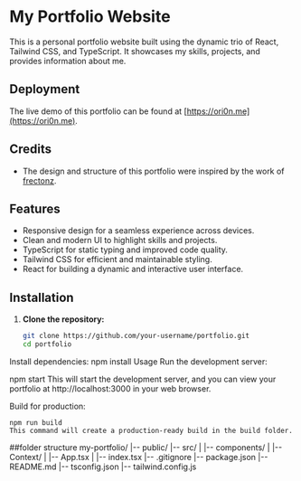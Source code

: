 # My Portfolio Website

This is a personal portfolio website built using the dynamic trio of React, Tailwind CSS, and TypeScript. It showcases my skills, projects, and provides information about me.

## Deployment

The live demo of this portfolio can be found at [https://ori0n.me](https://ori0n.me).

## Credits

- The design and structure of this portfolio were inspired by the work of [frectonz](https://github.com/frectonz). 
## Features

- Responsive design for a seamless experience across devices.
- Clean and modern UI to highlight skills and projects.
- TypeScript for static typing and improved code quality.
- Tailwind CSS for efficient and maintainable styling.
- React for building a dynamic and interactive user interface.

## Installation

1. **Clone the repository:**

   ```bash
   git clone https://github.com/your-username/portfolio.git
   cd portfolio
Install dependencies:
    npm install
Usage
Run the development server:

npm start
    This will start the development server, and you can view your portfolio at http://localhost:3000 in your web browser.

Build for production:


    npm run build
    This command will create a production-ready build in the build folder.

##folder structure 
my-portfolio/
|-- public/
|-- src/
|   |-- components/
|   |-- Context/
|   |-- App.tsx
|   |-- index.tsx
|-- .gitignore
|-- package.json
|-- README.md
|-- tsconfig.json
|-- tailwind.config.js
